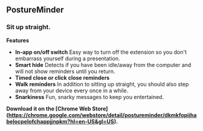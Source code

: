 PostureMinder
-----
### Sit up straight.

**Features**

- **In-app on/off switch** Easy way to turn off the extension so you don't embarrass yourself during a presentation.
- **Smart hide** Detects if you have been idle/away from the computer and will not show reminders until you return.
- **Timed close or click close reminders**
- **Walk reminders** In addition to sitting up straight, you should also step away from your device every once in a while.
- **Snarkiness** Fun, snarky messages to keep you entertained.

**Download it on the [Chrome Web Store] (https://chrome.google.com/webstore/detail/postureminder/dkmkfopiihabelocpelofchappjjnpkm?hl=en-US&gl=US).**